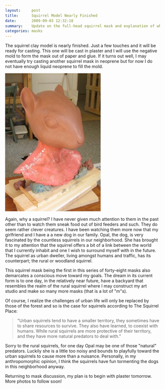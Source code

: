 ```yaml
---
layout:     post
title:      Squirrel Model Nearly Finished
date:       2009-09-03 12:32:18
summary:    Update on the full-head squirrel mask and explanation of why a squirrel head.
categories: masks
---
```


The squirrel clay model is nearly finished. Just a few touches and it will be ready for casting. This one will be cast in plaster and I will use the negative mold to form the mask out of paper and glue. If it turns out well, I may eventually try casting another squirrel mask in neoprene but for now I do not have enough liquid neoprene to fill the mold.

![Squirrel Mask in Plastaline](/images/squirrel-clay-head.jpg)

Again, why a squirrel? I have never given much attention to them in the past other than to watch them sneak food out of bird feeders and such. They do seem rather clever creatures. I have been watching them more now that my girlfriend and I have a a new dog in our family. Opal, the dog, is very fascinated by the countless squirrels in our neighborhood. She has brought it to my attention that the squirrel offers a bit of a link between the world that I currently inhabit and one I wish to surround myself with in the future. The squirrel as urban dweller, living amongst humans and traffic, has its counterpart; the rural or woodland squirrel.

This squirrel mask being the first in this series of forty-eight masks also demarcates a conscious move toward my goals. The dream in its current form is to one day, in the relatively near future, have a backyard that resembles the realm of the rural squirrel where I may construct my art studio and make so many more masks (that is a lot of "m"s).

Of course, I realize the challenges of urban life will only be replaced by those of the forest and so is the case for squirrels according to The Squirrel Place:

> "Urban squirrels tend to have a smaller territory, they sometimes have to share resources to survive. They also have learned, to coexist with humans. While rural squirrels are more protective of their territory, and they have more natural predators to deal with."

Sorry to the rural squirrels, for one day Opal may be one of those "natural" predators. Luckily she is a little too noisy and bounds to playfully toward the urban squirrels to cause more than a nuisance. Personally, in my anthropomorphic opinion, I think the squirrels have fun tormenting the dogs in this neighborhood anyway.

Returning to mask discussion, my plan is to begin with plaster tomorrow. More photos to follow soon!
